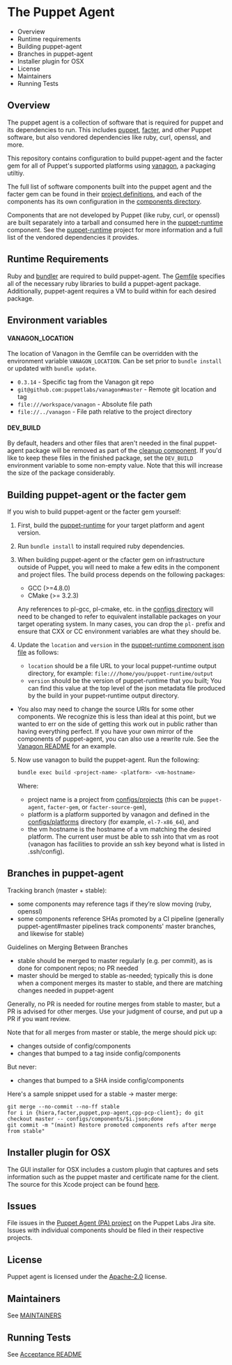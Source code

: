 The Puppet Agent
===
 * Overview
 * Runtime requirements
 * Building puppet-agent
 * Branches in puppet-agent
 * Installer plugin for OSX
 * License
 * Maintainers
 * Running Tests

Overview
---
The puppet agent is a collection of software that is required for puppet and
its dependencies to run. This includes
[puppet](https://github.com/puppetlabs/puppet),
[facter](https://github.com/puppetlabs/facter), and other Puppet software, but
also vendored dependencies like ruby, curl, openssl, and more.

This repository contains configuration to build puppet-agent and the facter gem
for all of Puppet's supported platforms using
[vanagon](https://github.com/puppetlabs/vanagon), a packaging utiltiy.

The full list of software components built into the puppet agent and the
facter gem can be found in their [project definitions](configs/projects/), and
each of the components has its own configuration in the [components
directory](configs/components/).

Components that are not developed by Puppet (like ruby, curl, or openssl) are
built separately into a tarball and consumed here in the
[puppet-runtime](configs/components/puppet-runtime.rb) component. See the
[puppet-runtime](https://github.com/puppetlabs/puppet-runtime) project for more
information and a full list of the vendored dependencies it provides.

Runtime Requirements
---
Ruby and [bundler](http://bundler.io/) are required to build puppet-agent. The
[Gemfile](Gemfile) specifies all of the necessary ruby libraries to build a
puppet-agent package.  Additionally, puppet-agent requires a VM to build within
for each desired package.

## Environment variables
#### VANAGON\_LOCATION
The location of Vanagon in the Gemfile can be overridden with the environment variable `VANAGON_LOCATION`. Can be set prior to `bundle install` or updated with `bundle update`.

* `0.3.14` - Specific tag from the Vanagon git repo
* `git@github.com:puppetlabs/vanagon#master` - Remote git location and tag
* `file:///workspace/vanagon` - Absolute file path
* `file://../vanagon` - File path relative to the project directory

#### DEV\_BUILD
By default, headers and other files that aren't needed in the final puppet-agent package will be removed as part of the [cleanup component](configs/components/cleanup.rb). If you'd like to keep these files in the finished package, set the `DEV_BUILD` environment variable to some non-empty value. Note that this will increase the size of the package considerably.

Building puppet-agent or the facter gem
---

If you wish to build puppet-agent or the facter gem yourself:

1. First, build the
   [puppet-runtime](https://github.com/puppetlabs/puppet-runtime) for your
   target platform and agent version.
2. Run `bundle install` to install required ruby dependencies.
3. When building puppet-agent or the cfacter gem on infrastructure outside of
   Puppet, you will need to make a few edits in the component and project
   files. The build process depends on the following packages:
     - GCC (>=4.8.0)
     - CMake (>= 3.2.3)

     Any references to pl-gcc, pl-cmake, etc. in the [configs
     directory](configs/) will need to be changed to refer to equivalent
     installable packages on your target operating system. In many cases, you
     can drop the `pl-` prefix and ensure that CXX or CC environment variables
     are what they should be.
4. Update the `location` and `version` in the [puppet-runtime
   component json file](configs/components/puppet-runtime.json) as follows:
   - `location` should be a file URL to your local puppet-runtime output
     directory, for example: `file:///home/you/puppet-runtime/output`
   - `version` should be the version of puppet-runtime that you built; You
     can find this value at the top level of the json metadata file produced by
     the build in your puppet-runtime output directory.
  - You also may need to change the source URIs for some other components. We
    recognize this is less than ideal at this point, but we wanted to err on
    the side of getting this work out in public rather than having everything
    perfect. If you have your own mirror of the components of puppet-agent, you
    can also use a rewrite rule. See the [Vanagon
    README](https://github.com/puppetlabs/vanagon/blob/master/examples/projects/project.rb#L26)
    for an example.
5. Now use vanagon to build the puppet-agent. Run the following:

   ```sh
   bundle exec build <project-name> <platform> <vm-hostname>
   ```

   Where:
   - project name is a project from [configs/projects](configs/projects) (this
     can be `puppet-agent`, `facter-gem`, or `facter-source-gem`),
   - platform is a platform supported by vanagon and defined in the
     [configs/platforms](configs/platforms/) directory (for example,
     `el-7-x86_64`), and
   - the vm hostname is the hostname of a vm matching the desired platform. The
     current user must be able to ssh into that vm as root (vanagon has facilities
     to provide an ssh key beyond what is listed in .ssh/config).

Branches in puppet-agent
---

Tracking branch (master + stable):
  * some components may reference tags if they’re slow moving (ruby, openssl)
  * some components reference SHAs promoted by a CI pipeline (generally puppet-agent#master pipelines track components' master branches, and likewise for stable)

Guidelines on Merging Between Branches
* stable should be merged to master regularly (e.g. per commit), as is done for component repos; no PR needed
* master should be merged to stable as-needed; typically this is done when a component merges its master to stable, and there are matching changes needed in puppet-agent

Generally, no PR is needed for routine merges from stable to master, but a PR is advised for other merges. Use your judgment of course, and put up a PR if you want review.

Note that for all merges from master or stable, the merge should pick up:
* changes outside of config/components
* changes that bumped to a tag inside config/components

But never:
* changes that bumped to a SHA inside config/components

Here's a sample snippet used for a stable -> master merge:

```
git merge --no-commit --no-ff stable
for i in {hiera,facter,puppet,pxp-agent,cpp-pcp-client}; do git checkout master -- configs/components/$i.json;done
git commit -m "(maint) Restore promoted components refs after merge from stable"
```

Installer plugin for OSX
---
The GUI installer for OSX includes a custom plugin that captures and sets information such
as the puppet master and certificate name for the client.  The source for this Xcode project
can be found [here](https://github.com/puppetlabs/puppet-agent-osx-installer-plugin).

Issues
---
File issues in the [Puppet Agent (PA) project](https://tickets.puppet.com/browse/PA) on the Puppet Labs Jira site. Issues with individual components should be filed in their respective projects.

License
---
Puppet agent is licensed under the [Apache-2.0](LICENSE) license.

Maintainers
---
See [MAINTAINERS](MAINTAINERS)

Running Tests
---
See [Acceptance README](acceptance/README)
